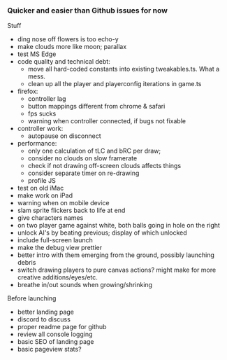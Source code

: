 ### Quicker and easier than Github issues for now

Stuff

- ding nose off flowers is too echo-y
- make clouds more like moon; parallax
- test MS Edge
- code quality and technical debt:
  - move all hard-coded constants into existing tweakables.ts. What a mess.
  - clean up all the player and playerconfig iterations in game.ts
- firefox:
  - controller lag
  - button mappings different from chrome & safari
  - fps sucks
  - warning when controller connected, if bugs not fixable
- controller work:
  - autopause on disconnect
- performance:
  - only one calculation of tLC and bRC per draw;
  - consider no clouds on slow framerate
  - check if not drawing off-screen clouds affects things
  - consider separate timer on re-drawing
  - profile JS
- test on old iMac
- make work on iPad
- warning when on mobile device
- slam sprite flickers back to life at end
- give characters names
- on two player game against white, both balls going in hole on the right
- unlock AI's by beating previous; display of which unlocked
- include full-screen launch
- make the debug view prettier
- better intro with them emerging from the ground, possibly launching debris
- switch drawing players to pure canvas actions? might make for more creative additions/eyes/etc.
- breathe in/out sounds when growing/shrinking

Before launching

- better landing page
- discord to discuss
- proper readme page for github
- review all console logging
- basic SEO of landing page
- basic pageview stats?
